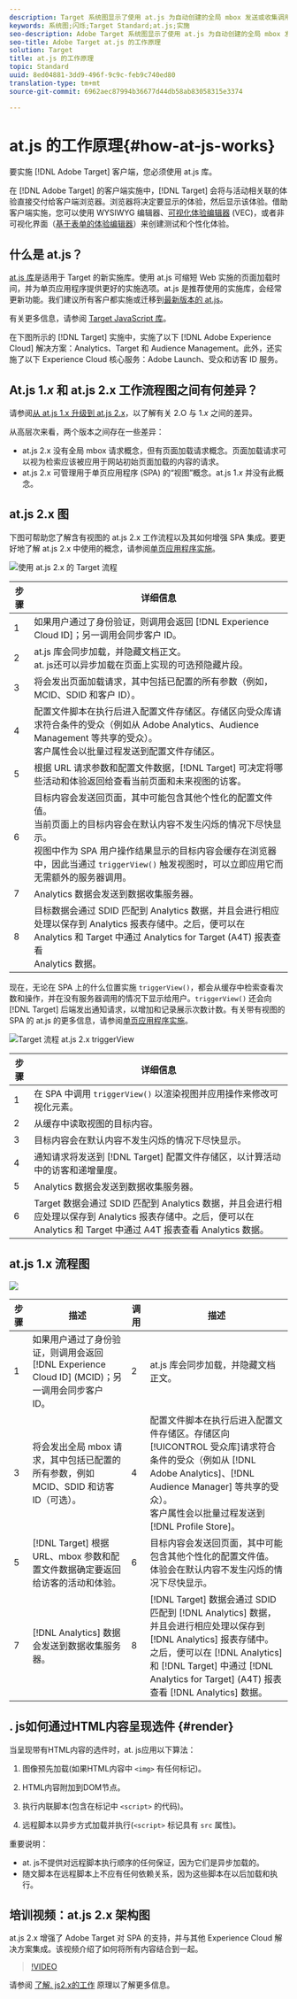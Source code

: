 ```yaml
---
description: Target 系统图显示了使用 at.js 为自动创建的全局 mbox 发送或收集调用和信息的流程。
keywords: 系统图;闪烁;Target Standard;at.js;实施
seo-description: Adobe Target 系统图显示了使用 at.js 为自动创建的全局 mbox 发送或收集调用和信息的流程。
seo-title: Adobe Target at.js 的工作原理
solution: Target
title: at.js 的工作原理
topic: Standard
uuid: 8ed04881-3dd9-496f-9c9c-feb9c740ed80
translation-type: tm+mt
source-git-commit: 6962aec87994b36677d44db58ab83058315e3374

---
```



# at.js 的工作原理{#how-at-js-works}

要实施 [!DNL Adobe Target] 客户端，您必须使用 at.js 库。

在 [!DNL Adobe Target] 的客户端实施中，[!DNL Target] 会将与活动相关联的体验直接交付给客户端浏览器。浏览器将决定要显示的体验，然后显示该体验。借助客户端实施，您可以使用 WYSIWYG 编辑器、[可视化体验编辑器](/help/c-experiences/c-visual-experience-composer/visual-experience-composer.md) (VEC)，或者非可视化界面（[基于表单的体验编辑器](/help/c-experiences/form-experience-composer.md)）来创建测试和个性化体验。

## 什么是 at.js？

[at.js 库](/help/c-implementing-target/c-implementing-target-for-client-side-web/t-mbox-download/c-target-atjs-implementation/target-atjs-implementation.md#concept_8AC8D169E02944B1A547A0CAD97EAC17)是适用于 Target 的新实施库。使用 at.js 可缩短 Web 实施的页面加载时间，并为单页应用程序提供更好的实施选项。at.js 是推荐使用的实施库，会经常更新功能。我们建议所有客户都实施或迁移到[最新版本的 at.js](/help/c-implementing-target/c-implementing-target-for-client-side-web/target-atjs-versions.md#reference_DBB5EDB79EC44E558F9E08D4774A0F7A)。

有关更多信息，请参阅 [Target JavaScript 库](/help/c-intro/how-target-works.md#libraries)。

在下图所示的 [!DNL Target] 实施中，实施了以下 [!DNL Adobe Experience Cloud] 解决方案：Analytics、Target 和 Audience Management。此外，还实施了以下 Experience Cloud 核心服务：Adobe Launch、受众和访客 ID 服务。

## At.js 1.*x* 和 at.js 2.x 工作流程图之间有何差异？

请参阅[从 at.js 1.x 升级到 at.js 2.x](/help/c-implementing-target/c-implementing-target-for-client-side-web/upgrading-from-atjs-1x-to-atjs-20.md)，以了解有关 2.O 与 1.*x* 之间的差异。

从高层次来看，两个版本之间存在一些差异：

* at.js 2.x 没有全局 mbox 请求概念，但有页面加载请求概念。页面加载请求可以视为检索应该被应用于网站初始页面加载的内容的请求。
* at.js 2.x 可管理用于单页应用程序 (SPA) 的“视图”概念。at.js 1.*x* 并没有此概念。

## at.js 2.x 图

下图可帮助您了解含有视图的 at.js 2.x 工作流程以及其如何增强 SPA 集成。要更好地了解 at.js 2.x 中使用的概念，请参阅[单页应用程序实施](/help/c-implementing-target/c-implementing-target-for-client-side-web/how-to-deployatjs/target-atjs-single-page-application.md)。

![使用 at.js 2.x 的 Target 流程](/help/c-implementing-target/c-implementing-target-for-client-side-web/assets/system-diagram-atjs-20.png)

| 步骤 | 详细信息 |
| --- | --- |
| 1 | 如果用户通过了身份验证，则调用会返回 [!DNL Experience Cloud ID]；另一调用会同步客户 ID。 |
| 2 | at.js 库会同步加载，并隐藏文档正文。<br>at. js还可以异步加载在页面上实现的可选预隐藏片段。 |
| 3 | 将会发出页面加载请求，其中包括已配置的所有参数（例如，MCID、SDID 和客户 ID）。 |
| 4 | 配置文件脚本在执行后进入配置文件存储区。存储区向受众库请求符合条件的受众（例如从 Adobe Analytics、Audience Management 等共享的受众）。<br>客户属性会以批量过程发送到配置文件存储区。 |
| 5 | 根据 URL 请求参数和配置文件数据，[!DNL Target] 可决定将哪些活动和体验返回给查看当前页面和未来视图的访客。 |
| 6 | 目标内容会发送回页面，其中可能包含其他个性化的配置文件值。<br>当前页面上的目标内容会在默认内容不发生闪烁的情况下尽快显示。<br>视图中作为 SPA 用户操作结果显示的目标内容会缓存在浏览器中，因此当通过 `triggerView()` 触发视图时，可以立即应用它而无需额外的服务器调用。 |
| 7 | Analytics 数据会发送到数据收集服务器。 |
| 8 | 目标数据会通过 SDID 匹配到 Analytics 数据，并且会进行相应处理以保存到 Analytics 报表存储中。之后，便可以在 Analytics 和 Target 中通过 Analytics for Target (A4T) 报表查看 <br>Analytics 数据。 |

现在，无论在 SPA 上的什么位置实施 `triggerView()`，都会从缓存中检索查看次数和操作，并在没有服务器调用的情况下显示给用户。`triggerView()` 还会向 [!DNL Target] 后端发出通知请求，以增加和记录展示次数计数。有关带有视图的 SPA 的 at.js 的更多信息，请参阅[单页应用程序实施](/help/c-implementing-target/c-implementing-target-for-client-side-web/how-to-deployatjs/target-atjs-single-page-application.md)。

![Target 流程 at.js 2.x triggerView](/help/c-implementing-target/c-implementing-target-for-client-side-web/assets/atjs-20-triggerview.png)

| 步骤 | 详细信息 |
| --- | --- |
| 1 | 在 SPA 中调用 `triggerView()` 以渲染视图并应用操作来修改可视化元素。 |
| 2 | 从缓存中读取视图的目标内容。 |
| 3 | 目标内容会在默认内容不发生闪烁的情况下尽快显示。 |
| 4 | 通知请求将发送到 [!DNL Target] 配置文件存储区，以计算活动中的访客和递增量度。 |
| 5 | Analytics 数据会发送到数据收集服务器。 |
| 6 | Target 数据会通过 SDID 匹配到 Analytics 数据，并且会进行相应处理以保存到 Analytics 报表存储中。之后，便可以在 Analytics 和 Target 中通过 A4T 报表查看 Analytics 数据。 |

## at.js 1.x 流程图

![](assets/target-flow.png)

| 步骤 | 描述 | 调用 | 描述 |
|--- |--- |--- |--- |
| 1 | 如果用户通过了身份验证，则调用会返回 [!DNL Experience Cloud ID] (MCID)；另一调用会同步客户 ID。 | 2 | at.js 库会同步加载，并隐藏文档正文。 |
| 3 | 将会发出全局 mbox 请求，其中包括已配置的所有参数，例如 MCID、SDID 和访客 ID（可选）。 | 4 | 配置文件脚本在执行后进入配置文件存储区。存储区向[!UICONTROL 受众库]请求符合条件的受众（例如从 [!DNL Adobe Analytics]、[!DNL Audience Manager] 等共享的受众）。<br>客户属性会以批量过程发送到[!DNL Profile Store]。 |
| 5 | [!DNL Target] 根据 URL、mbox 参数和配置文件数据确定要返回给访客的活动和体验。 | 6 | 目标内容会发送回页面，其中可能包含其他个性化的配置文件值。<br>体验会在默认内容不发生闪烁的情况下尽快显示。 |
| 7 | [!DNL Analytics] 数据会发送到数据收集服务器。 | 8 | [!DNL Target] 数据会通过 SDID 匹配到 [!DNL Analytics] 数据，并且会进行相应处理以保存到 [!DNL Analytics] 报表存储中。<br>之后，便可以在 [!DNL Analytics] 和 [!DNL Target] 中通过 [!DNL Analytics for Target] (A4T) 报表查看 [!DNL Analytics] 数据。 |

## . js如何通过HTML内容呈现选件 {#render}

当呈现带有HTML内容的选件时，at. js应用以下算法：

1. 图像预先加载(如果HTML内容中 `<img>` 有任何标记)。

1. HTML内容附加到DOM节点。

1. 执行内联脚本(包含在标记中 `<script>` 的代码)。

1. 远程脚本以异步方式加载并执行(`<script>` 标记具有 `src` 属性)。

重要说明：

* at. js不提供对远程脚本执行顺序的任何保证，因为它们是异步加载的。
* 随文脚本在远程脚本上不应有任何依赖关系，因为这些脚本在以后加载和执行。

## 培训视频：at.js 2.x 架构图

at.js 2.x 增强了 Adobe Target 对 SPA 的支持，并与其他 Experience Cloud 解决方案集成。该视频介绍了如何将所有内容结合到一起。

>[!VIDEO](https://video.tv.adobe.com/v/26250?captions=chi_hans)

请参阅 [了解. js2.x的工作](https://helpx.adobe.com/target/kt/using/atjs20-diagram-technical-video-understand.html) 原理以了解更多信息。
